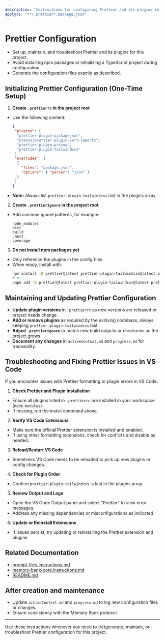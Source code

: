 ```yaml
---
description: "Instructions for configuring Prettier and its plugins in this project."
applyTo: "**/.prettier*,package.json"
---
```


# Prettier Configuration

- Set up, maintain, and troubleshoot Prettier and its plugins for this project.
- Avoid installing npm packages or initializing a TypeScript project during configuration.
- Generate the configuration files exactly as described.

## Initializing Prettier Configuration (One-Time Setup)

1. **Create `.prettierrc` in the project root**
  - Use the following content:
    ```json
    {
     "plugins": [
      "prettier-plugin-packagejson",
      "@ianvs/prettier-plugin-sort-imports",
      "prettier-plugin-prisma",
      "prettier-plugin-tailwindcss"
     ],
     "overrides": [
      {
        "files": "package.json",
        "options": { "parser": "json" }
      }
     ]
    }
    ```
  - **Note:** Always list `prettier-plugin-tailwindcss` last in the plugins array.

2. **Create `.prettierignore` in the project root**
  - Add common ignore patterns, for example:
    ```
    node_modules
    dist
    build
    .next
    coverage
    ```

3. **Do not install npm packages yet**
  - Only reference the plugins in the config files.
  - When ready, install with:
    ```sh
    npm install -D prettier@latest prettier-plugin-tailwindcss@latest prettier-plugin-prisma@latest prettier-plugin-packagejson@latest @ianvs/prettier-plugin-sort-imports@latest
    # or
    pnpm add -D prettier@latest prettier-plugin-tailwindcss@latest prettier-plugin-prisma@latest prettier-plugin-packagejson@latest @ianvs/prettier-plugin-sort-imports@latest
    ```

## Maintaining and Updating Prettier Configuration

- **Update plugin versions** in `.prettierrc` as new versions are released or project needs change.
- **Add or remove plugins** as required by the evolving codebase, always keeping `prettier-plugin-tailwindcss` last.
- **Adjust `.prettierignore`** to match new build outputs or directories as the project grows.
- **Document any changes** in `activeContext.md` and `progress.md` for traceability.

## Troubleshooting and Fixing Prettier Issues in VS Code

If you encounter issues with Prettier formatting or plugin errors in VS Code:

1. **Check Prettier and Plugin Installation**
  - Ensure all plugins listed in `.prettierrc` are installed in your workspace (`node_modules`).
  - If missing, run the install command above.

2. **Verify VS Code Extensions**
  - Make sure the official Prettier extension is installed and enabled.
  - If using other formatting extensions, check for conflicts and disable as needed.

3. **Reload/Restart VS Code**
  - Sometimes VS Code needs to be reloaded to pick up new plugins or config changes.

4. **Check for Plugin Order**
  - Confirm `prettier-plugin-tailwindcss` is last in the plugins array.

5. **Review Output and Logs**
  - Open the VS Code Output panel and select "Prettier" to view error messages.
  - Address any missing dependencies or misconfigurations as indicated.

6. **Update or Reinstall Extensions**
  - If issues persist, try updating or reinstalling the Prettier extension and plugins.

## Related Documentation
- [prompt-files.instructions.md](../instructions/prompt-files.instructions.md)
- [memory-bank-core.instructions.md](../instructions/memory-bank-core.instructions.md)
- [README.md](../../README.md)

## After creation and maintenance
- Update `activeContext.md` and `progress.md` to log new configuration files or changes.
- Ensure consistency with the Memory Bank protocol.

---

Use these instructions whenever you need to (re)generate, maintain, or troubleshoot Prettier configuration for this project.
